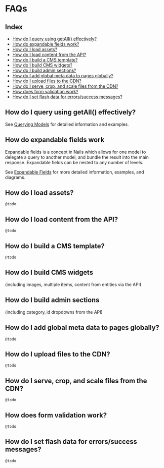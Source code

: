 # FAQs

## Index

- [How do I query using getAll() effectively?](#how-do-i-query-using-getall-effectively)
- [How do expandable fields work?](#how-do-expandable-fields-work)
- [How do I load assets?](#how-do-i-load-assets)
- [How do I load content from the API?](#how-do-i-load-content-from-the-api)
- [How do I build a CMS template?](#how-do-i-build-a-cms-template)
- [How do I build CMS widgets?](#how-do-i-build-cms-widgets)
- [How do I build admin sections?](#how-do-i-build-admin-sections)
- [How do I add global meta data to pages globally?](#how-do-i-add-global-meta-data-to-pages-globally)
- [How do I upload files to the CDN?](#how-do-i-upload-files-to-the-cdn)
- [How do I serve, crop, and scale files from the CDN?](#how-do-i-serve-crop-and-scale-files-from-the-cdn)
- [How does form validation work?](#how-does-form-validation-work)
- [How do I set flash data for errors/success messages?](#how-do-i-set-flash-data-for-errorssuccess-messages)


## How do I query using getAll() effectively?

See [Querying Models](../intro/factory/models.md#querying-models) for detailed information and examples.


## How do expandable fields work

Expandable fields is a concept in Nails which allows for one model to delegate a query to another model, and bundle the
result into the main response. Expandable fields can be nested to any number of levels.

See [Expandable Fields](../intro/factory/models.md#expandable-fields) for more detailed information, examples, and
diagrams.


## How do I load assets?

    @todo

## How do I load content from the API?

    @todo

## How do I build a CMS template?

    @todo

## How do I build CMS widgets

(including images, multiple items, content from entities via the API)

## How do I build admin sections

(including category_id dropdowns from the API)

## How do I add global meta data to pages globally?

    @todo

## How do I upload files to the CDN?

    @todo

## How do I serve, crop, and scale files from the CDN?

    @todo

## How does form validation work?

    @todo

## How do I set flash data for errors/success messages?

    @todo
